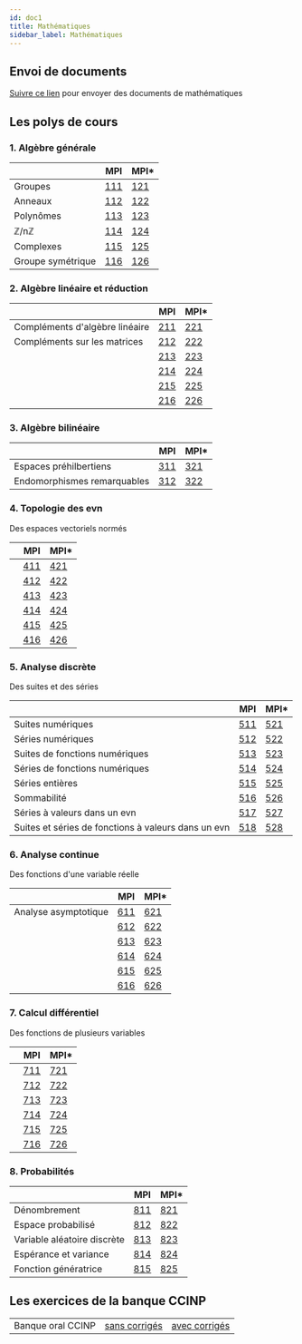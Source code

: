 ```yaml
---
id: doc1
title: Mathématiques
sidebar_label: Mathématiques
---
```


## Envoi de documents

[Suivre ce lien](http://envoi.lamartin.fr) pour envoyer des documents de mathématiques 

## Les polys de cours

### 1. Algèbre générale

||MPI|MPI*|
| ----------- | ----------- | ----------- |
|Groupes|[111](./111.pdf)|[121](./121.pdf)|
|Anneaux|[112](./112.pdf)|[122](./122.pdf)|
|Polynômes|[113](./113.pdf)|[123](./123.pdf)|
|ℤ/nℤ|[114](./114.pdf)|[124](./124.pdf)|
|Complexes|[115](./115.pdf)|[125](./125.pdf)|
|Groupe symétrique|[116](./116.pdf)|[126](./126.pdf)|

### 2. Algèbre linéaire et réduction

||MPI|MPI*|
| ----------- | ----------- | ----------- |
|Compléments d'algèbre linéaire|[211](./211.pdf)|[221](./221.pdf)|
|Compléments sur les matrices|[212](./212.pdf)|[222](./222.pdf)|
||[213](./213.pdf)|[223](./223.pdf)|
||[214](./214.pdf)|[224](./224.pdf)|
||[215](./215.pdf)|[225](./225.pdf)|
||[216](./216.pdf)|[226](./226.pdf)|

### 3. Algèbre bilinéaire

||MPI|MPI*|
| ----------- | ----------- | ----------- |
|Espaces préhilbertiens|[311](./311.pdf)|[321](./321.pdf)|
|Endomorphismes remarquables|[312](./312.pdf)|[322](./322.pdf)|

### 4. Topologie des evn
Des espaces vectoriels normés

||MPI|MPI*|
| ----------- | ----------- | ----------- |
||[411](./411.pdf)|[421](./421.pdf)|
||[412](./412.pdf)|[422](./422.pdf)|
||[413](./413.pdf)|[423](./423.pdf)|
||[414](./414.pdf)|[424](./424.pdf)|
||[415](./415.pdf)|[425](./425.pdf)|
||[416](./416.pdf)|[426](./426.pdf)|

### 5. Analyse discrète
Des suites et des séries

||MPI|MPI*|
| ----------- | ----------- | ----------- |
|Suites numériques|[511](./511.pdf)|[521](./521.pdf)|
|Séries numériques|[512](./512.pdf)|[522](./522.pdf)|
|Suites de fonctions numériques|[513](./513.pdf)|[523](./523.pdf)|
|Séries de fonctions numériques|[514](./514.pdf)|[524](./524.pdf)|
|Séries entières|[515](./515.pdf)|[525](./525.pdf)|
|Sommabilité|[516](./516.pdf)|[526](./526.pdf)|
|Séries à valeurs dans un evn|[517](./517.pdf)|[527](./527.pdf)|
|Suites et séries de fonctions à valeurs dans un evn|[518](./518.pdf)|[528](./528.pdf)|

### 6. Analyse continue
Des fonctions d'une variable réelle

||MPI|MPI*|
| ----------- | ----------- | ----------- |
|Analyse asymptotique|[611](./611.pdf)|[621](./621.pdf)|
||[612](./612.pdf)|[622](./622.pdf)|
||[613](./613.pdf)|[623](./623.pdf)|
||[614](./614.pdf)|[624](./624.pdf)|
||[615](./615.pdf)|[625](./625.pdf)|
||[616](./616.pdf)|[626](./626.pdf)|

### 7. Calcul différentiel
Des fonctions de plusieurs variables

||MPI|MPI*|
| ----------- | ----------- | ----------- |
||[711](./711.pdf)|[721](./721.pdf)|
||[712](./712.pdf)|[722](./722.pdf)|
||[713](./713.pdf)|[723](./723.pdf)|
||[714](./714.pdf)|[724](./724.pdf)|
||[715](./715.pdf)|[725](./725.pdf)|
||[716](./716.pdf)|[726](./726.pdf)|

### 8. Probabilités

||MPI|MPI*|
| ----------- | ----------- | ----------- |
|Dénombrement|[811](./811.pdf)|[821](./821.pdf)|
|Espace probabilisé|[812](./812.pdf)|[822](./822.pdf)|
|Variable aléatoire discrète|[813](./813.pdf)|[823](./823.pdf)|
|Espérance et variance|[814](./814.pdf)|[824](./824.pdf)|
|Fonction génératrice|[815](./815.pdf)|[825](./825.pdf)|




## Les exercices de la banque CCINP

| | | |
| ----------- | ----------- | ----------- |
|Banque oral CCINP|[sans corrigés](./2024_CCINP_sans_corrections.pdf)|[avec corrigés](./2024_CCINP_avec_corrections.pdf)|
